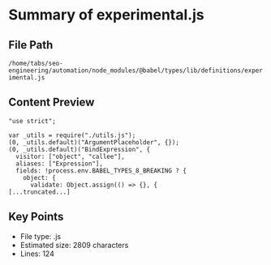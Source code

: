 # Summary of experimental.js
  
## File Path
`/home/tabs/seo-engineering/automation/node_modules/@babel/types/lib/definitions/experimental.js`

## Content Preview
```
"use strict";

var _utils = require("./utils.js");
(0, _utils.default)("ArgumentPlaceholder", {});
(0, _utils.default)("BindExpression", {
  visitor: ["object", "callee"],
  aliases: ["Expression"],
  fields: !process.env.BABEL_TYPES_8_BREAKING ? {
    object: {
      validate: Object.assign(() => {}, {
[...truncated...]
```

## Key Points
- File type: .js
- Estimated size: 2809 characters
- Lines: 124
